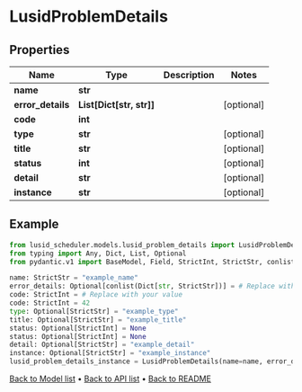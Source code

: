 # LusidProblemDetails

## Properties
Name | Type | Description | Notes
------------ | ------------- | ------------- | -------------
**name** | **str** |  | 
**error_details** | **List[Dict[str, str]]** |  | [optional] 
**code** | **int** |  | 
**type** | **str** |  | [optional] 
**title** | **str** |  | [optional] 
**status** | **int** |  | [optional] 
**detail** | **str** |  | [optional] 
**instance** | **str** |  | [optional] 
## Example

```python
from lusid_scheduler.models.lusid_problem_details import LusidProblemDetails
from typing import Any, Dict, List, Optional
from pydantic.v1 import BaseModel, Field, StrictInt, StrictStr, conlist, constr

name: StrictStr = "example_name"
error_details: Optional[conlist(Dict[str, StrictStr])] = # Replace with your value
code: StrictInt = # Replace with your value
code: StrictInt = 42
type: Optional[StrictStr] = "example_type"
title: Optional[StrictStr] = "example_title"
status: Optional[StrictInt] = None
status: Optional[StrictInt] = None
detail: Optional[StrictStr] = "example_detail"
instance: Optional[StrictStr] = "example_instance"
lusid_problem_details_instance = LusidProblemDetails(name=name, error_details=error_details, code=code, type=type, title=title, status=status, detail=detail, instance=instance)

```

[Back to Model list](../README.md#documentation-for-models) &#8226; [Back to API list](../README.md#documentation-for-api-endpoints) &#8226; [Back to README](../README.md)


